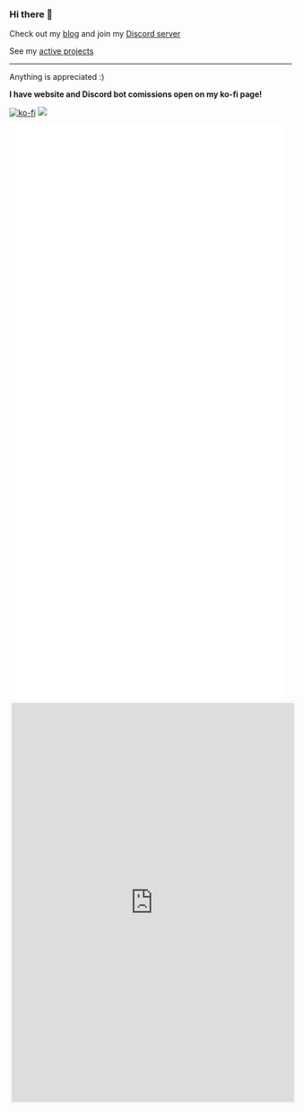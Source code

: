 ### Hi there 👋

Check out my [blog](https://blog.floffah.dev) and join my [Discord server](https://discord.gg/bc8Y2y9)

See my [active projects](projects.md)

---
Anything is appreciated :)

**__I have website and Discord bot comissions open on my ko-fi page!__**

[![ko-fi](https://ko-fi.com/img/githubbutton_sm.svg)](https://ko-fi.com/V7V1104TP)
<a href="https://www.buymeacoffee.com/floffah"><img height='36' src="https://img.buymeacoffee.com/button-api/?text=Buy me a cup of tea&emoji=🍵&slug=floffah&button_colour=5F7FFF&font_colour=ffffff&font_family=Cookie&outline_colour=000000&coffee_colour=FFDD00"></a>

<img src="https://raw.githubusercontent.com/Floffah/Floffah/master/github-metrics.svg">
<iframe src='https://ko-fi.com/floffah/?hidefeed=true&widget=true&embed=true&preview=true' style='border:none;width:100%;padding:4px;background:#f9f9f9;' height='712' title='floffah'></iframe>
